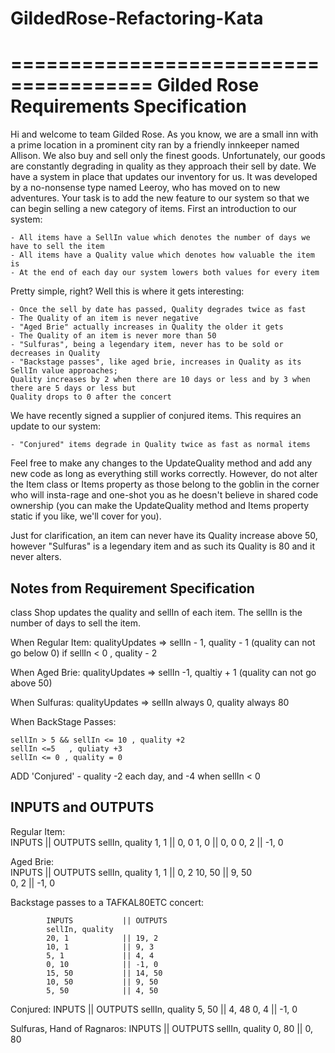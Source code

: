 # GildedRose-Refactoring-Kata

======================================
Gilded Rose Requirements Specification
======================================

Hi and welcome to team Gilded Rose. As you know, we are a small inn with a prime location in a
prominent city ran by a friendly innkeeper named Allison. We also buy and sell only the finest goods.
Unfortunately, our goods are constantly degrading in quality as they approach their sell by date. We
have a system in place that updates our inventory for us. It was developed by a no-nonsense type named
Leeroy, who has moved on to new adventures. Your task is to add the new feature to our system so that
we can begin selling a new category of items. First an introduction to our system:

	- All items have a SellIn value which denotes the number of days we have to sell the item
	- All items have a Quality value which denotes how valuable the item is
	- At the end of each day our system lowers both values for every item

Pretty simple, right? Well this is where it gets interesting:

	- Once the sell by date has passed, Quality degrades twice as fast
	- The Quality of an item is never negative
	- "Aged Brie" actually increases in Quality the older it gets
	- The Quality of an item is never more than 50
	- "Sulfuras", being a legendary item, never has to be sold or decreases in Quality
	- "Backstage passes", like aged brie, increases in Quality as its SellIn value approaches;
	Quality increases by 2 when there are 10 days or less and by 3 when there are 5 days or less but
	Quality drops to 0 after the concert

We have recently signed a supplier of conjured items. This requires an update to our system:

	- "Conjured" items degrade in Quality twice as fast as normal items

Feel free to make any changes to the UpdateQuality method and add any new code as long as everything
still works correctly. However, do not alter the Item class or Items property as those belong to the
goblin in the corner who will insta-rage and one-shot you as he doesn't believe in shared code
ownership (you can make the UpdateQuality method and Items property static if you like, we'll cover
for you).

Just for clarification, an item can never have its Quality increase above 50, however "Sulfuras" is a
legendary item and as such its Quality is 80 and it never alters.

## Notes from Requirement Specification

class Shop updates the quality and sellIn of each item. The sellIn is the number of days to sell the item.

When Regular Item:
    qualityUpdates => sellIn - 1, quality - 1
    (quality can not go below 0)
    if sellIn < 0 , quality - 2

When Aged Brie:
    qualityUpdates => sellIn -1, qualtiy + 1
    (quality can not go above 50)


When Sulfuras:
    qualityUpdates => sellIn always 0, quality always 80

When BackStage Passes:

    sellIn > 5 && sellIn <= 10 , quality +2
    sellIn <=5   , quliaty +3
    sellIn <= 0 , quality = 0

ADD
'Conjured' - quality -2 each day, and -4 when sellIn < 0

## INPUTS and OUTPUTS


Regular Item:   
            INPUTS           || OUTPUTS
            sellIn, quality
            1, 1             || 0, 0
            1, 0             || 0, 0 
            0, 2             || -1, 0

Aged Brie:  
            INPUTS           || OUTPUTS
            sellIn, quality
            1, 1             || 0, 2
            10, 50           || 9, 50  
            0, 2             || -1, 0  

Backstage passes to a TAFKAL80ETC concert:

            INPUTS           || OUTPUTS
            sellIn, quality
            20, 1            || 19, 2
            10, 1            || 9, 3  
            5, 1             || 4, 4
            0, 10            || -1, 0
            15, 50           || 14, 50
            10, 50           || 9, 50
            5, 50            || 4, 50

Conjured:
            INPUTS           || OUTPUTS
            sellIn, quality
            5, 50            || 4, 48
            0, 4             || -1, 0

Sulfuras, Hand of Ragnaros:
            INPUTS           || OUTPUTS
            sellIn, quality
            0, 80            || 0, 80